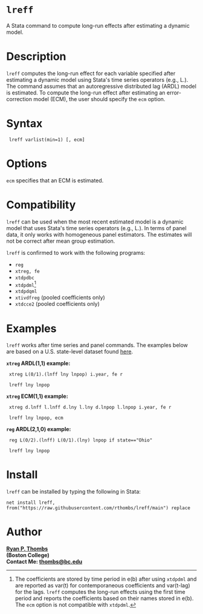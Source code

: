# `lreff`
A Stata command to compute long-run effects after estimating a dynamic model.

# Description 
`lreff` computes the long-run effect for each variable specified after estimating a dynamic model
using Stata's time series operators (e.g., L.). The command assumes that an autoregressive distributed
lag (ARDL) model is estimated. To compute the long-run effect after estimating an error-correction model
(ECM), the user should specify the `ecm` option. 

# Syntax

     lreff varlist(min=1) [, ecm]

# Options

`ecm` specifies that an ECM is estimated.

# Compatibility

`lreff` can be used when the most recent estimated model is a dynamic model that uses Stata's time series
operators (e.g., L.). In terms of panel data, it only works with homogeneous panel estimators. The estimates
will not be correct after mean group estimation. 

`lreff` is confirmed to work with the following programs: 

- `reg` 
- `xtreg, fe` 
- `xtdpdbc` 
- `xtdpdml`[^1]
- `xtdpdqml` 
- `xtivdfreg` (pooled coefficients only) 
- `xtdcce2` (pooled coefficients only)

[^1]: The coefficients are stored by time period in e(b) after using `xtdpdml` and are reported as var(t) for
contemporaneous coefficients and var(t-lag) for the lags. `lreff` computes the long-run effects using the 
first time period and reports the coefficients based on their names stored in e(b). The `ecm` option is not compatible
with `xtdpdml`.

# Examples

`lreff` works after time series and panel commands. The examples below are based on a U.S. state-level dataset found [here](https://github.com/rthombs/lreff/blob/main/state_data.dta). 

**`xtreg` ARDL(1,1) example:**  

     xtreg L(0/1).(lnff lny lnpop) i.year, fe r

     lreff lny lnpop

**`xtreg` ECM(1,1) example:**  

     xtreg d.lnff l.lnff d.lny l.lny d.lnpop l.lnpop i.year, fe r

     lreff lny lnpop, ecm 

**`reg` ARDL(2,1,0) example:** 

     reg L(0/2).(lnff) L(0/1).(lny) lnpop if state=="Ohio"

     lreff lny lnpop

# Install 

`lreff` can be installed by typing the following in Stata:

    net install lreff, from("https://raw.githubusercontent.com/rthombs/lreff/main") replace

# Author

[**Ryan P. Thombs**](ryanthombs.com)  
**(Boston College)**  
**Contact Me: [thombs@bc.edu](mailto:thombs@bc.edu)**





